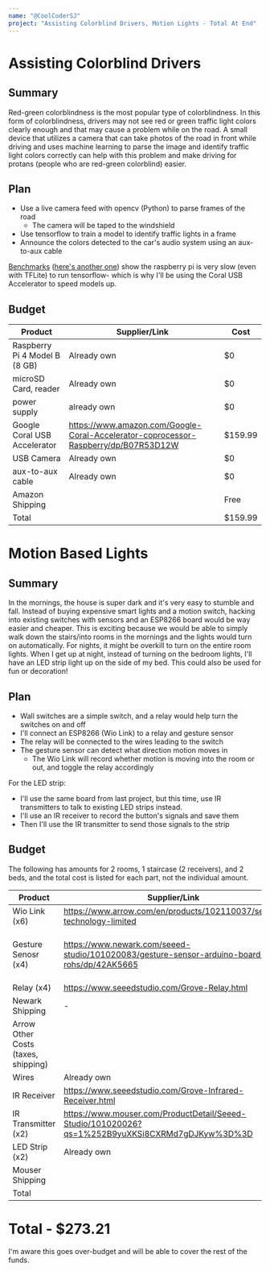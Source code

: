 ```yaml
---
name: "@CoolCoderSJ"
project: "Assisting Colorblind Drivers, Motion Lights - Total At End"
---
```


# Assisting Colorblind Drivers

## Summary

Red-green colorblindness is the most popular type of colorblindness. In this form of colorblindness, drivers may not see red or green traffic light colors clearly enough and that may cause a problem while on the road. A small device that utilizes a camera that can take photos of the road in front while driving and uses machine learning to parse the image and identify traffic light colors correctly can help with this problem and make driving for protans (people who are red-green colorblind) easier.

## Plan

- Use a live camera feed with opencv (Python) to parse frames of the road
    - The camera will be taped to the windshield
- Use tensorflow to train a model to identify traffic lights in a frame
- Announce the colors detected to the car's audio system using an aux-to-aux cable

[Benchmarks](https://www.hackster.io/news/benchmarking-tensorflow-and-tensorflow-lite-on-the-raspberry-pi-43f51b796796) ([here's another one](https://qengineering.eu/deep-learning-with-raspberry-pi-and-alternatives.html#imPageRow_9)) show the raspberry pi is very slow (even with TFLite) to run tensorflow- which is why I'll be using the Coral USB Accelerator to speed models up.

## Budget

| Product         | Supplier/Link                         | Cost   |
| --------------- | ------------------------------------- | ------ |
| Raspberry Pi 4 Model B (8 GB)   | Already own | $0  |
| microSD Card, reader | Already own | $0 |
| power supply | already own | $0 |
| Google Coral USB Accelerator | https://www.amazon.com/Google-Coral-Accelerator-coprocessor-Raspberry/dp/B07R53D12W | $159.99 |
| USB Camera | Already own | $0 |
| aux-to-aux cable | Already own | $0 |
| Amazon Shipping | | Free |
| Total           |                                       | $159.99 |


# Motion Based Lights

## Summary

In the mornings, the house is super dark and it's very easy to stumble and fall. Instead of buying expensive smart lights and a motion switch, hacking into existing switches with sensors and an ESP8266 board would be way easier and cheaper. This is exciting because we would be able to simply walk down the stairs/into rooms in the mornings and the lights would turn on automatically. For nights, it might be overkill to turn on the entire room lights. When I get up at night, instead of turning on the bedroom lights, I'll have an LED strip light up on the side of my bed. This could also be used for fun or decoration!

## Plan
- Wall switches are a simple switch, and a relay would help turn the switches on and off
- I'll connect an ESP8266 (Wio Link) to a relay and gesture sensor
- The relay will be connected to the wires leading to the switch
- The gesture sensor can detect what direction motion moves in
    - The Wio Link will record whether motion is moving into the room or out, and toggle the relay accordingly

For the LED strip:
- I'll use the same board from last project, but this time, use IR transmitters to talk to existing LED strips instead. 
- I'll use an IR receiver to record the button's signals and save them
- Then I'll use the IR transmitter to send those signals to the strip

## Budget

The following has amounts for 2 rooms, 1 staircase (2 receivers), and 2 beds, and the total cost is listed for each part, not the individual amount.

| Product | Supplier/Link | Cost |
| --------------- | ------------------------------------- | ------ |
| Wio Link (x6) | https://www.arrow.com/en/products/102110037/seeed-technology-limited | $41.76 |
| Gesture Senosr (x4) | https://www.newark.com/seeed-studio/101020083/gesture-sensor-arduino-board-rohs/dp/42AK5665 | $29.74 ($0.82 per unit discount with code US10CR23) |
| Relay (x4) | https://www.seeedstudio.com/Grove-Relay.html | $11.16 |
| Newark Shipping | - | $9.99 |
| Arrow Other Costs (taxes, shipping) | | Free |
| Wires | Already own | $0 |
| IR Receiver | https://www.seeedstudio.com/Grove-Infrared-Receiver.html | $3.98 |
| IR Transmitter (x2) | https://www.mouser.com/ProductDetail/Seeed-Studio/101020026?qs=1%252B9yuXKSi8CXRMd7gDJKyw%3D%3D | $8.60 |
| LED Strip (x2) | Already own | $0 |
| Mouser Shipping | | $7.99 |
| Total | | $113.22 |


# Total - $273.21
I'm aware this goes over-budget and will be able to cover the rest of the funds.
